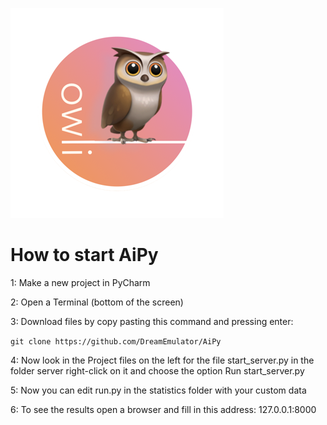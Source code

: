 ![Alt text](server/img/OWLI_transparent.png?raw=true "Owli")
# How to start AiPy

1: Make a new project in PyCharm

2: Open a Terminal (bottom of the screen)

3: Download files by copy pasting this command and pressing enter:

`git clone https://github.com/DreamEmulator/AiPy`

4: Now look in the Project files on the left for the file start_server.py in the folder server
right-click on it and choose the option Run start_server.py

5: Now you can edit run.py in the statistics folder with your custom data

6: To see the results open a browser and fill in this address: 127.0.0.1:8000